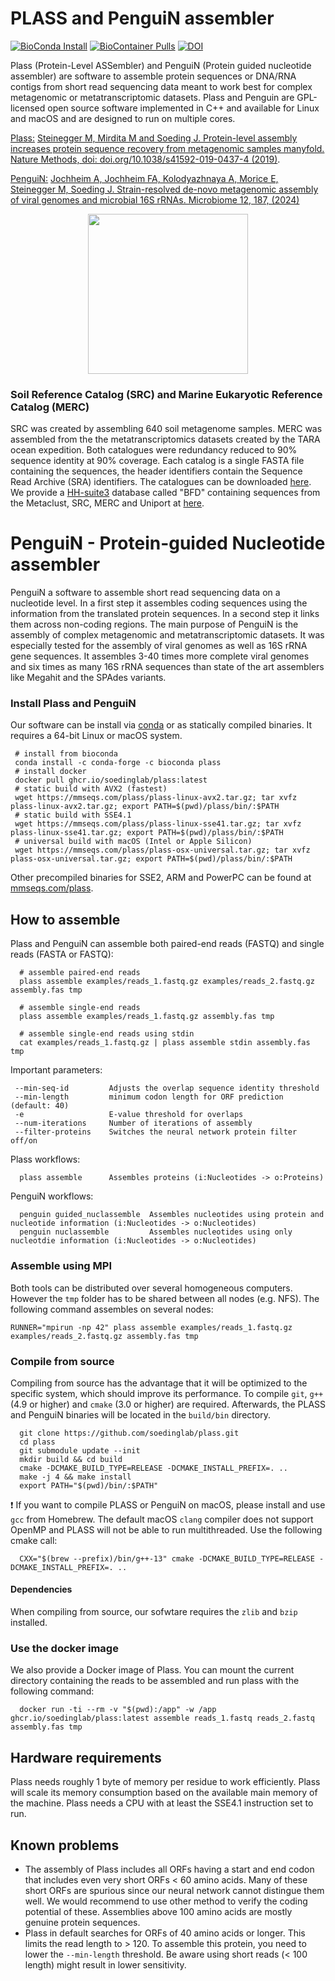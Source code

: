 # PLASS and PenguiN assembler
[![BioConda Install](https://img.shields.io/conda/dn/bioconda/plass.svg?style=flag&label=BioConda%20install)](https://anaconda.org/bioconda/plass)
[![BioContainer Pulls](https://img.shields.io/endpoint?url=https%3A%2F%2Fmmseqs.com%2Fbiocontainer.php%3Fcontainer%3Dplass)](https://biocontainers.pro/#/tools/plass)
[![DOI](https://zenodo.org/badge/118119513.svg)](https://zenodo.org/badge/latestdoi/118119513)

Plass (Protein-Level ASSembler) and PenguiN (Protein guided nucleotide assembler) are software to assemble protein sequences or DNA/RNA contigs from short read sequencing data meant to work best for complex metagenomic or metatranscriptomic datasets. Plass and Penguin are GPL-licensed open source software implemented in C++ and available for Linux and macOS and are designed to run on multiple cores. 

[Plass:](https://github.com/soedinglab/plass/tree/master?tab=readme-ov-file#plass---protein-level-assembler) [Steinegger M, Mirdita M and Soeding J. Protein-level assembly increases protein sequence recovery from metagenomic samples manyfold. Nature Methods, doi: doi.org/10.1038/s41592-019-0437-4 (2019)](https://www.nature.com/articles/s41592-019-0437-4).

[PenguiN:](https://github.com/soedinglab/plass/tree/master?tab=readme-ov-file#penguin---Protein-guided-Nucleotide-Assembler) [Jochheim A, Jochheim FA, Kolodyazhnaya A, Morice E, Steinegger M, Soeding J. Strain-resolved de-novo metagenomic assembly of viral genomes and microbial 16S rRNAs. Microbiome 12, 187, (2024)](https://microbiomejournal.biomedcentral.com/articles/10.1186/s40168-024-01904-y)

<p align="center"><img src="https://raw.githubusercontent.com/soedinglab/plass/master/.github/plass.png" height="256" /></p>

### Soil Reference Catalog (SRC) and Marine Eukaryotic Reference Catalog (MERC)
SRC was created by assembling 640 soil metagenome samples. MERC was assembled from the the metatranscriptomics datasets created by the TARA ocean expedition. Both catalogues were redundancy reduced to 90% sequence identity at 90% coverage.
Each catalog is a single FASTA file containing the sequences, the header identifiers contain the Sequence Read Archive (SRA) identifiers.
The catalogues can be downloaded [here](http://wwwuser.gwdg.de/~compbiol/plass/current_release/).
We provide a [HH-suite3](https://github.com/soedinglab/hh-suite) database called "BFD" containing sequences from the Metaclust, SRC, MERC and Uniport at [here](https://bfd.mmseqs.com/).

# PenguiN - Protein-guided Nucleotide assembler
PenguiN a software to assemble short read sequencing data on a nucleotide level. In a first step it assembles coding sequences using the information from the translated protein sequences. In a second step it links them across non-coding regions. The main purpose of PenguiN is the assembly of complex metagenomic and metatranscriptomic datasets. It was especially tested for the assembly of viral genomes as well as 16S rRNA gene sequences. It assembles 3-40 times more complete viral genomes and six times as many 16S rRNA sequences than state of the art assemblers like Megahit and the SPAdes variants.

### Install Plass and PenguiN
Our software can be install via [conda](https://github.com/conda-forge/miniforge) or as statically compiled binaries. It requires a 64-bit Linux or macOS system.

     # install from bioconda
     conda install -c conda-forge -c bioconda plass 
     # install docker
     docker pull ghcr.io/soedinglab/plass:latest
     # static build with AVX2 (fastest)
     wget https://mmseqs.com/plass/plass-linux-avx2.tar.gz; tar xvfz plass-linux-avx2.tar.gz; export PATH=$(pwd)/plass/bin/:$PATH
     # static build with SSE4.1
     wget https://mmseqs.com/plass/plass-linux-sse41.tar.gz; tar xvfz plass-linux-sse41.tar.gz; export PATH=$(pwd)/plass/bin/:$PATH
     # universal build with macOS (Intel or Apple Silicon)
     wget https://mmseqs.com/plass/plass-osx-universal.tar.gz; tar xvfz plass-osx-universal.tar.gz; export PATH=$(pwd)/plass/bin/:$PATH

Other precompiled binaries for SSE2, ARM and PowerPC can be found at [mmseqs.com/plass](https://mmseqs.com/plass).

## How to assemble
Plass and PenguiN can assemble both paired-end reads (FASTQ) and single reads (FASTA or FASTQ):

      # assemble paired-end reads 
      plass assemble examples/reads_1.fastq.gz examples/reads_2.fastq.gz assembly.fas tmp

      # assemble single-end reads 
      plass assemble examples/reads_1.fastq.gz assembly.fas tmp

      # assemble single-end reads using stdin
      cat examples/reads_1.fastq.gz | plass assemble stdin assembly.fas tmp


Important parameters: 

     --min-seq-id         Adjusts the overlap sequence identity threshold
     --min-length         minimum codon length for ORF prediction (default: 40)
     -e                   E-value threshold for overlaps 
     --num-iterations     Number of iterations of assembly
     --filter-proteins    Switches the neural network protein filter off/on

Plass workflows: 

      plass assemble      Assembles proteins (i:Nucleotides -> o:Proteins)
      
      
PenguiN workflows: 

      penguin guided_nuclassemble  Assembles nucleotides using protein and nucleotide information (i:Nucleotides -> o:Nucleotides)
      penguin nuclassemble         Assembles nucleotides using only nucleotdie information (i:Nucleotides -> o:Nucleotides)

### Assemble using MPI 
Both tools can be distributed over several homogeneous computers. However the `tmp` folder has to be shared between all nodes (e.g. NFS). The following command assembles on several nodes:

    RUNNER="mpirun -np 42" plass assemble examples/reads_1.fastq.gz examples/reads_2.fastq.gz assembly.fas tmp


### Compile from source
Compiling from source has the advantage that it will be optimized to the specific system, which should improve its performance. To compile `git`, `g++` (4.9 or higher) and `cmake` (3.0 or higher) are required. Afterwards, the PLASS and PenguiN binaries will be located in the `build/bin` directory.

      git clone https://github.com/soedinglab/plass.git
      cd plass
      git submodule update --init
      mkdir build && cd build
      cmake -DCMAKE_BUILD_TYPE=RELEASE -DCMAKE_INSTALL_PREFIX=. ..
      make -j 4 && make install
      export PATH="$(pwd)/bin/:$PATH"
        
:exclamation: If you want to compile PLASS or PenguiN on macOS, please install and use `gcc` from Homebrew. The default macOS `clang` compiler does not support OpenMP and PLASS will not be able to run multithreaded. Use the following cmake call:

      CXX="$(brew --prefix)/bin/g++-13" cmake -DCMAKE_BUILD_TYPE=RELEASE -DCMAKE_INSTALL_PREFIX=. ..

#### Dependencies

When compiling from source, our sofwtare requires the `zlib` and `bzip` installed.

### Use the docker image
We also provide a Docker image of Plass. You can mount the current directory containing the reads to be assembled and run plass with the following command:

      docker run -ti --rm -v "$(pwd):/app" -w /app ghcr.io/soedinglab/plass:latest assemble reads_1.fastq reads_2.fastq assembly.fas tmp

## Hardware requirements
Plass needs roughly 1 byte of memory per residue to work efficiently. Plass will scale its memory consumption based on the available main memory of the machine. Plass needs a CPU with at least the SSE4.1 instruction set to run. 

## Known problems 
* The assembly of Plass includes all ORFs having a start and end codon that includes even very short ORFs < 60 amino acids. Many of these short ORFs are spurious since our neural network cannot distingue them well. We would recommend to use other method to verify the coding potential of these. Assemblies above 100 amino acids are mostly genuine protein sequences. 
* Plass in default searches for ORFs of 40 amino acids or longer. This limits the read length to > 120. To assemble this protein, you need to lower the `--min-length` threshold. Be aware using short reads (< 100 length) might result in lower sensitivity.
